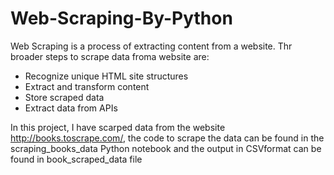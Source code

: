 # Web-Scraping-By-Python

<p>Web Scraping is a process of extracting content from a website. Thr broader steps to scrape data froma website are:
<ul>
  <li>Recognize unique HTML site structures</li>
  <li>Extract and transform content</li>
  <li>Store scraped data</li>
  <li>Extract data from APIs</li>
</ul>

In this project, I have scarped data from the website http://books.toscrape.com/, the code to scrape the data can be found in the scraping_books_data Python notebook and the output in CSVformat can be found in book_scraped_data file</p>
